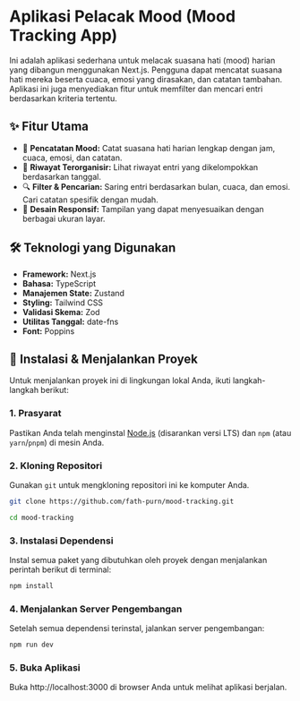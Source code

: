 # Aplikasi Pelacak Mood (Mood Tracking App)

Ini adalah aplikasi sederhana untuk melacak suasana hati (mood) harian yang dibangun menggunakan Next.js. Pengguna dapat mencatat suasana hati mereka beserta cuaca, emosi yang dirasakan, dan catatan tambahan. Aplikasi ini juga menyediakan fitur untuk memfilter dan mencari entri berdasarkan kriteria tertentu.

## ✨ Fitur Utama

- 📝 **Pencatatan Mood:** Catat suasana hati harian lengkap dengan jam, cuaca, emosi, dan catatan.
- 📅 **Riwayat Terorganisir:** Lihat riwayat entri yang dikelompokkan berdasarkan tanggal.
- 🔍 **Filter & Pencarian:** Saring entri berdasarkan bulan, cuaca, dan emosi. Cari catatan spesifik dengan mudah.
- 📱 **Desain Responsif:** Tampilan yang dapat menyesuaikan dengan berbagai ukuran layar.

## 🛠️ Teknologi yang Digunakan

- **Framework:** Next.js
- **Bahasa:** TypeScript
- **Manajemen State:** Zustand
- **Styling:** Tailwind CSS
- **Validasi Skema:** Zod
- **Utilitas Tanggal:** date-fns
- **Font:** Poppins

## 🚀 Instalasi & Menjalankan Proyek

Untuk menjalankan proyek ini di lingkungan lokal Anda, ikuti langkah-langkah berikut:

### 1. Prasyarat

Pastikan Anda telah menginstal [Node.js](https://nodejs.org/) (disarankan versi LTS) dan `npm` (atau `yarn`/`pnpm`) di mesin Anda.

### 2. Kloning Repositori

Gunakan `git` untuk mengkloning repositori ini ke komputer Anda.

```bash
git clone https://github.com/fath-purn/mood-tracking.git

cd mood-tracking
```

### 3. Instalasi Dependensi

Instal semua paket yang dibutuhkan oleh proyek dengan menjalankan perintah berikut di terminal:

```bash
npm install
```

### 4. Menjalankan Server Pengembangan

Setelah semua dependensi terinstal, jalankan server pengembangan:

```bash
npm run dev 
```

### 5. Buka Aplikasi

Buka http://localhost:3000 di browser Anda untuk melihat aplikasi berjalan.
